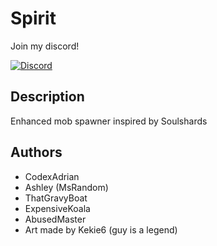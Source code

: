 # Spirit
Join my discord!

[![Discord](https://img.shields.io/discord/857985930078060554?style=for-the-badge)](https://discord.gg/CWrUhpvNwH)
## Description

Enhanced mob spawner inspired by Soulshards

## Authors

* CodexAdrian
* Ashley (MsRandom)
* ThatGravyBoat
* ExpensiveKoala
* AbusedMaster
* Art made by Kekie6 (guy is a legend)
